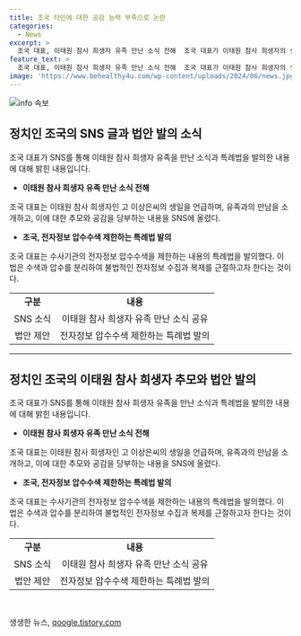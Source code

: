 ```yaml
---
title: 조국 타인에 대한 공감 능력 부족으로 논란
categories:
  - News
excerpt: >
  조국 대표, 이태원 참사 희생자 유족 만난 소식 전해  조국 대표가 이태원 참사 희생자의 생일을 기념하면서 공동체 의식을 강조했다. 또한, 수사기관의 전자정보 수색을 제한하는 법안을 발의하여 사생활 보호에 주목하고 있다. 해당 법안은 전자정보의 수색과 압수를 분리하여 인권보호에 기여하고자 하는 것이다. 이에 대한 반응이 주목받고 있다.
feature_text: >
  조국 대표, 이태원 참사 희생자 유족 만난 소식 전해  조국 대표가 이태원 참사 희생자의 생일을 기념하면서 공동체 의식을 강조했다. 또한, 수사기관의 전자정보 수색을 제한하는 법안을 발의하여 사생활 보호에 주목하고 있다. 해당 법안은 전자정보의 수색과 압수를 분리하여 인권보호에 기여하고자 하는 것이다. 이에 대한 반응이 주목받고 있다.
image: 'https://www.behealthy4u.com/wp-content/uploads/2024/06/news.jpg'
---
```


<p><img src="https://www.behealthy4u.com/wp-content/uploads/2024/06/news.jpg" alt="info 속보" /></p>

<h2 data-ke-size="size26">정치인 조국의 SNS 글과 법안 발의 소식</h2>

<p data-ke-size="size16">조국 대표가 SNS를 통해 이태원 참사 희생자 유족을 만난 소식과 특례법을 발의한 내용에 대해 밝힌 내용입니다.</p>

<ul>
    <li><b>이태원 참사 희생자 유족 만난 소식 전해</b></li>
</ul>

<p data-ke-size="size16">조국 대표는 이태원 참사 희생자인 고 이상은씨의 생일을 언급하며, 유족과의 만남을 소개하고, 이에 대한 추모와 공감을 당부하는 내용을 SNS에 올렸다.</p>

<ul>
    <li><b>조국, 전자정보 압수수색 제한하는 특례법 발의</b></li>
</ul>

<p data-ke-size="size16">조국 대표는 수사기관의 전자정보 압수수색을 제한하는 내용의 특례법을 발의했다. 이 법은 수색과 압수를 분리하여 불법적인 전자정보 수집과 복제를 근절하고자 한다는 것이다.</p>

<table>
    <tr>
        <td style="text-align: center; height: 17px;"><b>구분</b></td>
        <td style="text-align: center; height: 17px;"><b>내용</b></td>
    </tr>
    <tr>
        <td style="text-align: center;">SNS 소식</td>
        <td style="text-align: center;">이태원 참사 희생자 유족 만난 소식 공유</td>
    </tr>
    <tr>
        <td style="text-align: center;">법안 제안</td>
        <td style="text-align: center;">전자정보 압수수색 제한하는 특례법 발의</td>
    </tr>
</table>

<hr>

<h2 data-ke-size="size26">정치인 조국의 이태원 참사 희생자 추모와 법안 발의</h2>

<p data-ke-size="size16">조국 대표가 SNS를 통해 이태원 참사 희생자 유족을 만난 소식과 특례법을 발의한 내용에 대해 밝힌 내용입니다.</p>

<ul>
    <li><b>이태원 참사 희생자 유족 만난 소식 전해</b></li>
</ul>

<p data-ke-size="size16">조국 대표는 이태원 참사 희생자인 고 이상은씨의 생일을 언급하며, 유족과의 만남을 소개하고, 이에 대한 추모와 공감을 당부하는 내용을 SNS에 올렸다.</p>

<ul>
    <li><b>조국, 전자정보 압수수색 제한하는 특례법 발의</b></li>
</ul>

<p data-ke-size="size16">조국 대표는 수사기관의 전자정보 압수수색을 제한하는 내용의 특례법을 발의했다. 이 법은 수색과 압수를 분리하여 불법적인 전자정보 수집과 복제를 근절하고자 한다는 것이다.</p>

<table>
    <tr>
        <td style="text-align: center; height: 17px;"><b>구분</b></td>
        <td style="text-align: center; height: 17px;"><b>내용</b></td>
    </tr>
    <tr>
        <td style="text-align: center;">SNS 소식</td>
        <td style="text-align: center;">이태원 참사 희생자 유족 만난 소식 공유</td>
    </tr>
    <tr>
        <td style="text-align: center;">법안 제안</td>
        <td style="text-align: center;">전자정보 압수수색 제한하는 특례법 발의</td>
    </tr>
</table>

<p data-ke-size="size16">&nbsp;</p>
생생한 뉴스, <a href="https://qoogle.tistory.com" rel="dofollow">qoogle.tistory.com</a>


